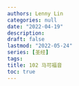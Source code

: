 ```yaml
---
authors: Lenny Lin
categories: null
date: "2022-04-19"
description: 
draft: false
lastmod: "2022-05-24"
series: [圣经]
tags: 
title: 102 马可福音
toc: true
---
```






